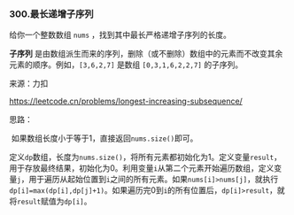 ### 300.最长递增子序列

给你一个整数数组 `nums` ，找到其中最长严格递增子序列的长度。

**子序列** 是由数组派生而来的序列，删除（或不删除）数组中的元素而不改变其余元素的顺序。例如，`[3,6,2,7]` 是数组 `[0,3,1,6,2,2,7]` 的子序列。

来源：力扣

https://leetcode.cn/problems/longest-increasing-subsequence/



思路：

​		如果数组长度小于等于1，直接返回`nums.size()`即可。

​		定义`dp`数组，长度为`nums.size()`，将所有元素都初始化为1。定义变量`result`，用于存放最终结果，初始化为0。利用变量`i`从第二个元素开始遍历数组，定义变量`j`，用于遍历从起始位置到`i`之间的所有元素。如果`nums[i]>nums[j]`，就执行`dp[i]=max(dp[i],dp[j]+1)`。如果遍历完0到`i`的所有位置后，`dp[i]>result`，就将`result`赋值为`dp[i]`。

​		